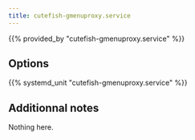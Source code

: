 ```yaml
---
title: cutefish-gmenuproxy.service
---
```


{{% provided_by "cutefish-gmenuproxy.service" %}}

## Options

{{% systemd_unit "cutefish-gmenuproxy.service" %}}

## Additionnal notes

Nothing here.
